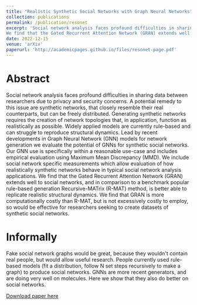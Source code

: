 ```yaml
---
title: "Realistic Synthetic Social Networks with Graph Neural Networks"
collection: publications
permalink: /publication/resonet
excerpt: 'Social network analysis faces profound difficulties in sharing data between researchers due to privacy and security concerns. A potential remedy to this issue are synthetic networks, that closely resemble their real counterparts, but can be freely distributed. generating synthetic networks requires the creation of network topologies that, in application, function as realistically as possible. Widely applied models are currently rule-based and can struggle to reproduce structural dynamics. Lead by recent developments in Graph Neural Network (GNN) models for network generation we evaluate the potential of GNNs for synthetic social networks. Our GNN use is specifically within a reasonable use-case and includes empirical evaluation using Maximum Mean Discrepancy (MMD). We include social network specific measurements which allow evaluation of how realistically synthetic networks behave in typical social network analysis applications.
We find that the Gated Recurrent Attention Network (GRAN) extends well to social networks, and in comparison to a benchmark popular rule-based generation Recursive-MATrix (R-MAT) method, is better able to replicate realistic structural dynamics. We find that GRAN is more computationally costly than R-MAT, but is not excessively costly to employ, so would be effective for researchers seeking to create datasets of synthetic social networks.'
date: 2022-12-15
venue: 'arXiv'
paperurl: 'http://academicpages.github.io/files/resonet-page.pdf'
---
```


Abstract
======

Social network analysis faces profound difficulties in sharing data between researchers due to privacy and security concerns.
A potential remedy to this issue are synthetic networks, that closely resemble their real counterparts, but can be freely distributed.
Generating synthetic networks requires the creation of network topologies that, in application, function as realistically as possible.
Widely applied models are currently rule-based and can struggle to reproduce structural dynamics.
Lead by recent developments in Graph Neural Network (GNN) models for network generation we evaluate the potential of GNNs for synthetic social networks.
Our GNN use is specifically within a reasonable use-case and includes empirical evaluation using Maximum Mean Discrepancy (MMD).
We include social network specific measurements which allow evaluation of how realistically synthetic networks behave in typical social network analysis applications.
We find that the Gated Recurrent Attention Network (GRAN) extends well to social networks, and in comparison to a benchmark popular rule-based generation Recursive-MATrix (R-MAT) method, is better able to replicate realistic structural dynamics.
We find that GRAN is more computationally costly than R-MAT, but is not excessively costly to employ, so would be effective for researchers seeking to create datasets of synthetic social networks.

Informally
======

Fake social network graphs would be great, because they wouldn't contain real people, but would allow useful research.
People currently used rule-based models (fit a distribution, follow N set steps recursively to make a graph) to produce social networks.
GNNs are more recent generators, and are doing very well on molecules.
Here we show that they also do better on social networks.

[Download paper here](https://neutralpronoun.github.io/alexowendavies.github.io/files/resonet-page.pdf)
